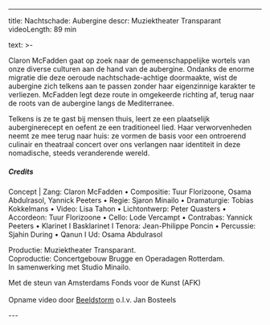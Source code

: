 
---
title: Nachtschade: Aubergine
descr: Muziektheater Transparant
videoLength: 89 min

text: >-
  <p>Claron McFadden gaat op zoek naar de gemeenschappelijke wortels van onze diverse culturen aan de hand van de aubergine. Ondanks de enorme migratie die deze oeroude nachtschade-achtige doormaakte, wist de aubergine zich telkens aan te passen zonder haar eigenzinnige karakter te verliezen. McFadden legt deze route in omgekeerde richting af, terug naar de roots van de aubergine langs de Mediterranee.</p><p>Telkens is ze te gast bij mensen thuis, leert ze een plaatselijk auberginerecept en oefent ze een traditioneel lied. Haar verworvenheden neemt ze mee terug naar huis: ze vormen de basis voor een ontroerend culinair en theatraal concert over ons verlangen naar identiteit in deze nomadische, steeds veranderende wereld.</p><h5>Credits</h5><p>Concept | Zang: Claron McFadden • Compositie: Tuur Florizoone, Osama Abdulrasol, Yannick Peeters • Regie: Sjaron Minailo • Dramaturgie: Tobias Kokkelmans • Video: Lisa Tahon • Lichtontwerp: Peter Quasters • Accordeon: Tuur Florizoone • Cello: Lode Vercampt • Contrabas: Yannick Peeters • Klarinet I Basklarinet I Tenora: Jean-Philippe Poncin • Percussie: Sjahin During • Qanun I Ud: Osama Abdulrasol</p><p>Productie: Muziektheater Transparant.<br>Coproductie: Concertgebouw Brugge en Operadagen Rotterdam.<br>In samenwerking met Studio Minailo. </p><p>Met de steun van Amsterdams Fonds voor de Kunst (AFK)<br><br>Opname video door <a href="http://www.beeldstorm.be">Beeldstorm</a> o.l.v. Jan Bosteels</p>
---
